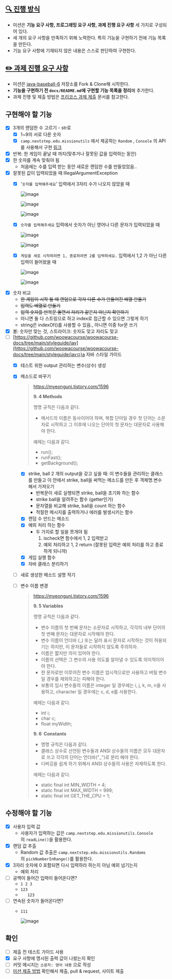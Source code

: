 ## [🔍 진행 방식](https://github.com/muyaaho/java-baseball-6#-%EC%A7%84%ED%96%89-%EB%B0%A9%EC%8B%9D)

- 미션은 **기능 요구 사항, 프로그래밍 요구 사항, 과제 진행 요구 사항** 세 가지로 구성되어 있다.
- 세 개의 요구 사항을 만족하기 위해 노력한다. 특히 기능을 구현하기 전에 기능 목록을 만든다.
- 기능 요구 사항에 기재되지 않은 내용은 스스로 판단하여 구현한다.

## [✏️ 과제 진행 요구 사항](https://github.com/muyaaho/java-baseball-6#%EF%B8%8F-%EA%B3%BC%EC%A0%9C-%EC%A7%84%ED%96%89-%EC%9A%94%EA%B5%AC-%EC%82%AC%ED%95%AD)

- 미션은 [java-baseball-6](https://github.com/woowacourse-precourse/java-baseball-6) 저장소를 Fork & Clone해 시작한다.
- **기능을 구현하기 전 `docs/README.md`에 구현할 기능 목록을 정리**해 추가한다.
- 과제 진행 및 제출 방법은 [프리코스 과제 제출](https://github.com/woowacourse/woowacourse-docs/tree/master/precourse) 문서를 참고한다.

## 구현해야 할 기능

- [x]  3개의 랜덤한 수 고르기 - str로
    - [x]  1~9의 서로 다른 숫자
    - [x]  `camp.nextstep.edu.missionutils`  에서 제공하는 `Random` , `Console` 의 API를 사용해서 구현 [링크](https://github.com/muyaaho/java-baseball-6#%EB%9D%BC%EC%9D%B4%EB%B8%8C%EB%9F%AC%EB%A6%AC)
- [x]  반복: 한 게임이 끝날 때 까지(맞추거나 잘못된 값을 입력하는 동안)
- [x]  한 숫자를 계속 맞춰야 됨
    - 처음에는 수를 입력 받는 동안 새로운 랜덤한 수를 만들었었음..
- [x]  잘못된 값이 입력되었을 때 IllegalArgumentException
    - [x]  '`숫자를 입력해주세요`' 입력에서 3자리 수가 나오지 않았을 때
        
        ![image](https://github.com/muyaaho/java-baseball-6/assets/76798969/a22feb58-3a94-4bf5-8352-600ce424684f)
        
        ![image](https://github.com/muyaaho/java-baseball-6/assets/76798969/c52896db-fc37-46e0-90aa-e954bd3bf631)
        
        ![image](https://github.com/muyaaho/java-baseball-6/assets/76798969/7da04efd-229b-4d37-8d30-ec2c87edb279)
        
    - [x]  `숫자를 입력해주세요` 입력에서 숫자가 아닌 영어나 다른 문자가 입력되었을 때
        
        ![image](https://github.com/muyaaho/java-baseball-6/assets/76798969/ddac06f8-f4e9-4d0f-9161-6da70b15231d)

        ![image](https://github.com/muyaaho/java-baseball-6/assets/76798969/62867aa9-5b29-46c9-8e4f-7a61612bcee9)
        
    - [x]  `게임을 새로 시작하려면 1, 종료하려면 2를 입력하세요.` 입력에서 1,2 가 아닌 다른 입력이 들어왔을 때
        
        ![image](https://github.com/muyaaho/java-baseball-6/assets/76798969/22b6c36b-26c6-4b24-b565-c5d583f81789)

        ![image](https://github.com/muyaaho/java-baseball-6/assets/76798969/3ab611b6-6e7e-45f8-8cb4-a10b212aebc8)

        
- [x]  숫자 비교
    - ~~한 게임이 시작 될 때 랜덤으로 각자 다른 수가 만들어진 배열 만들기~~
    - ~~입력도 배열로 만들기~~
    - ~~입력 숫자를 반복문 돌면서 자리가 같은지 아닌지 확인하기~~
    - 아니면 둘 다 스트링으로 하고 index로 접근할 수 있으면 그렇게 하기
    - string은 indexOf()를 사용할 수 있음., 아니면 이중 for문 쓰기
- [x]  볼: 숫자만 맞는 것, 스트라이크: 숫자도 맞고 자리도 맞고
- [ ]  [https://github.com/woowacourse/woowacourse-docs/tree/main/styleguide/jav](https://github.com/woowacourse/woowacourse-docs/tree/main/styleguide/javㅁ)a  자바 스타일 가이드
    - [x]  테스트 위한 output 관리하는 변수(상수) 생성
    - [x]  메소드로 바꾸기
        
        > https://myeonguni.tistory.com/1596
        > 
        > 
        > **9. 4 Methods**
        > 
        > 명명 규칙은 다음과 같다.
        > 
        > - 메서드의 이름은 동사이어야 하며, 복합 단어일 경우 첫 단어는 소문자로 시작하고 그 이후에 나오는 단어의 첫 문자는 대문자로 사용해야 한다.
        > 
        > 예제는 다음과 같다.
        > 
        > - run();
        > - runFast();
        > - getBackground();
        - [x]  strike, ball 2 개의 output을 갖고 싶을 때: 이 변수들을 관리하는 클래스를 만들고 이 안에서 strike, ball을 써먹는 메소드를 만든 후 객체명.변수 해서 가져오기
            - 반복문이 새로 실행되면 strike, ball을 초기화 하는 함수
            - strike ball을 알려주는 함수 (getter인가)
            - 문자열을 비교해 strike, ball을 count 하는 함수
            - 적절한 메시지를 출력하거나 에러를 발생시키는 함수
        - [x]  랜덤 수 만드는 메소드
        - [x]  예외 처리 하는 함수
            - 두 가지로 할 일을 쪼개야 됨
                1. ischeck면 함수에서 1, 2 입력받고
                2. 예외 처리하고 1, 2 return (잘못된 입력은 예외 처리를 하고 종료하게 되니까)
        - [x]  게임 실행 함수
        - [x]  자바 클래스 분리하기
            
    - [ ]  새로 생성한 메소드 설명 적기
    - [ ]  변수 이름 변경
        
        > https://myeonguni.tistory.com/1596
        > 
        > 
        > **9. 5 Variables**
        > 
        > 명명 규칙은 다음과 같다.
        > 
        > - 변수 이름의 첫 번째 문자는 소문자로 시작하고, 각각의 내부 단어의 첫 번째 문자는 대문자로 시작해야 한다.
        > - 변수 이름이 언더바 (_) 또는 달러 표시 문자로 시작하는 것이 허용되기는 하지만, 이 문자들로 시작하지 않도록 주의하자.
        > - 이름은 짧지만 의미 있어야 한다.
        > - 이름의 선택은 그 변수의 사용 의도를 알아낼 수 있도록 의미적이어야 한다.
        > - 한 문자로만 이루어진 변수 이름은 암시적으로만 사용하고 버릴 변수일 경우를 제외하고는 피해야 한다.
        > - 보통의 임시 변수들의 이름은 integer 일 경우에는 i, j, k, m, n을 사용하고, character 일 경우에는 c, d, e를 사용한다.
        > 
        > 예제는 다음과 같다.
        > 
        > - int i;
        > - char c;
        > - float myWidth;
        > 
        > **9. 6  Constants**
        > 
        > - 명명 규칙은 다음과 같다.
        > - 클래스 상수로 선언된 변수들과 ANSI 상수들의 이름은 모두 대문자로 쓰고 각각의 단어는 언더바("_")로 분리 해야 한다.
        > - 디버깅을 쉽게 하기 위해서 ANSI 상수들의 사용은 자제하도록 한다.
        > 
        > 에제는 다음과 같다.
        > 
        > - static final int MIN_WIDTH = 4;
        > - static final int MAX_WIDTH = 999;
        > - static final int GET_THE_CPU = 1;

## 수정해야 할 기능

- [x]  사용자 입력 값
    - 사용자가 입력하는 값은 `camp.nextstep.edu.missionutils.Console`의 `readLine()`을 활용한다.
- [x]  랜덤 값 추출
    - Random 값 추출은 `camp.nextstep.edu.missionutils.Randoms`의 `pickNumberInRange()`를 활용한다.
- [x]  3자리 숫자에 0 포함되면 다시 입력하라 하는지 아님 예외 넘기는지
    - 예외 처리
- [ ]  공백이 들어간 입력이 들어온다면?
    - `1 2 3`
    - `123  `
    - `   123`
- [ ]  연속된 숫자가 들어온다면?
    - `111`
      
      ![image](https://github.com/muyaaho/java-baseball-6/assets/76798969/beb949ce-d969-46d8-bfa8-c44e5e78e751)



## 확인

- [ ]  제출 전 테스트 가이드 사용
- [x]  요구 사항에 명시된 출력 값이 나왔는지 확인
- [ ]  커밋 메시지는 `소문자: 영어 내용` 으로 작성
- [ ]  [미션 제출 방법](https://github.com/muyaaho/java-baseball-6#-%EB%AF%B8%EC%85%98-%EC%A0%9C%EC%B6%9C-%EB%B0%A9%EB%B2%95) 확인해서 제출, pull & request, 사이트 제출
